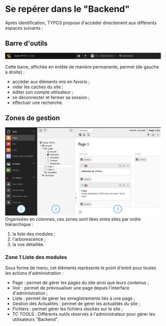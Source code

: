 # Se repérer dans le "Backend"

Après identification, TYPO3 propose d'accéder directement aux différents espaces suivants :

## Barre d'outils

![](/assets/admin_TYPO3_head.png)

Cette barre, affichée en entête de manière permanente, permet \(de gauche à droite\) :

* accéder aux éléments mis en favoris ;
* vider les caches du site ;
* éditer son compte utilisateur ;
* se déconnecter et fermer sa session ;
* effectuer une recherche.

## Zones de gestion

![](/assets/admin_TYPO3_1.png)Organisées en colonnes, ces zones sont liées entre elles par ordre hiérarchique :

1. la liste des modules ;
2. l'arborescence ;
3. la vue détaillée.

### Zone 1 Liste des modules

Sous forme de menu, cet éléments représente le point d'entré pour toutes les actions d'administration :

* Page : permet de gérer les pages du site ainsi que leurs contenus ;
* Voir : permet de prévisualiser une page depuis l'interface d'administration ;
* Liste : permet de gérer les enregistrements liés à une page ;
* Gestion des Actualités : permet de gérer les actualités du site ;
* Fichiers : permet gérer les fichiers stockés sur le site ;
* TC TOOLS : Différents outils réservés à l'administrateur pour gérer les utilisateurs "Backend".



